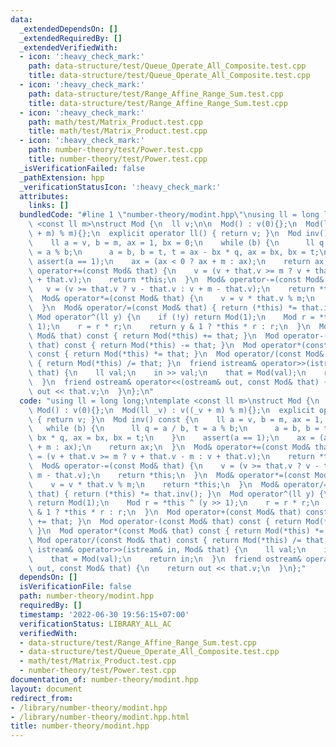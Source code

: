 ```yaml
---
data:
  _extendedDependsOn: []
  _extendedRequiredBy: []
  _extendedVerifiedWith:
  - icon: ':heavy_check_mark:'
    path: data-structure/test/Queue_Operate_All_Composite.test.cpp
    title: data-structure/test/Queue_Operate_All_Composite.test.cpp
  - icon: ':heavy_check_mark:'
    path: data-structure/test/Range_Affine_Range_Sum.test.cpp
    title: data-structure/test/Range_Affine_Range_Sum.test.cpp
  - icon: ':heavy_check_mark:'
    path: math/test/Matrix_Product.test.cpp
    title: math/test/Matrix_Product.test.cpp
  - icon: ':heavy_check_mark:'
    path: number-theory/test/Power.test.cpp
    title: number-theory/test/Power.test.cpp
  _isVerificationFailed: false
  _pathExtension: hpp
  _verificationStatusIcon: ':heavy_check_mark:'
  attributes:
    links: []
  bundledCode: "#line 1 \"number-theory/modint.hpp\"\nusing ll = long long;\ntemplate\
    \ <const ll m>\nstruct Mod {\n  ll v;\n\n  Mod() : v(0){};\n  Mod(ll _v) : v((_v\
    \ + m) % m){};\n  explicit operator ll() { return v; }\n  Mod inv() const {\n\
    \    ll a = v, b = m, ax = 1, bx = 0;\n    while (b) {\n      ll q = a / b, t\
    \ = a % b;\n      a = b, b = t, t = ax - bx * q, ax = bx, bx = t;\n    }\n   \
    \ assert(a == 1);\n    ax = (ax < 0 ? ax + m : ax);\n    return ax;\n  }\n  Mod&\
    \ operator+=(const Mod& that) {\n    v = (v + that.v >= m ? v + that.v - m : v\
    \ + that.v);\n    return *this;\n  }\n  Mod& operator-=(const Mod& that) {\n \
    \   v = (v >= that.v ? v - that.v : v + m - that.v);\n    return *this;\n  }\n\
    \  Mod& operator*=(const Mod& that) {\n    v = v * that.v % m;\n    return *this;\n\
    \  }\n  Mod& operator/=(const Mod& that) { return (*this) *= that.inv(); }\n \
    \ Mod operator^(ll y) {\n    if (!y) return Mod(1);\n    Mod r = *this ^ (y >>\
    \ 1);\n    r = r * r;\n    return y & 1 ? *this * r : r;\n  }\n  Mod operator+(const\
    \ Mod& that) const { return Mod(*this) += that; }\n  Mod operator-(const Mod&\
    \ that) const { return Mod(*this) -= that; }\n  Mod operator*(const Mod& that)\
    \ const { return Mod(*this) *= that; }\n  Mod operator/(const Mod& that) const\
    \ { return Mod(*this) /= that; }\n  friend istream& operator>>(istream& in, Mod&\
    \ that) {\n    ll val;\n    in >> val;\n    that = Mod(val);\n    return in;\n\
    \  }\n  friend ostream& operator<<(ostream& out, const Mod& that) {\n    return\
    \ out << that.v;\n  }\n};\n"
  code: "using ll = long long;\ntemplate <const ll m>\nstruct Mod {\n  ll v;\n\n \
    \ Mod() : v(0){};\n  Mod(ll _v) : v((_v + m) % m){};\n  explicit operator ll()\
    \ { return v; }\n  Mod inv() const {\n    ll a = v, b = m, ax = 1, bx = 0;\n \
    \   while (b) {\n      ll q = a / b, t = a % b;\n      a = b, b = t, t = ax -\
    \ bx * q, ax = bx, bx = t;\n    }\n    assert(a == 1);\n    ax = (ax < 0 ? ax\
    \ + m : ax);\n    return ax;\n  }\n  Mod& operator+=(const Mod& that) {\n    v\
    \ = (v + that.v >= m ? v + that.v - m : v + that.v);\n    return *this;\n  }\n\
    \  Mod& operator-=(const Mod& that) {\n    v = (v >= that.v ? v - that.v : v +\
    \ m - that.v);\n    return *this;\n  }\n  Mod& operator*=(const Mod& that) {\n\
    \    v = v * that.v % m;\n    return *this;\n  }\n  Mod& operator/=(const Mod&\
    \ that) { return (*this) *= that.inv(); }\n  Mod operator^(ll y) {\n    if (!y)\
    \ return Mod(1);\n    Mod r = *this ^ (y >> 1);\n    r = r * r;\n    return y\
    \ & 1 ? *this * r : r;\n  }\n  Mod operator+(const Mod& that) const { return Mod(*this)\
    \ += that; }\n  Mod operator-(const Mod& that) const { return Mod(*this) -= that;\
    \ }\n  Mod operator*(const Mod& that) const { return Mod(*this) *= that; }\n \
    \ Mod operator/(const Mod& that) const { return Mod(*this) /= that; }\n  friend\
    \ istream& operator>>(istream& in, Mod& that) {\n    ll val;\n    in >> val;\n\
    \    that = Mod(val);\n    return in;\n  }\n  friend ostream& operator<<(ostream&\
    \ out, const Mod& that) {\n    return out << that.v;\n  }\n};"
  dependsOn: []
  isVerificationFile: false
  path: number-theory/modint.hpp
  requiredBy: []
  timestamp: '2022-06-30 19:56:15+07:00'
  verificationStatus: LIBRARY_ALL_AC
  verifiedWith:
  - data-structure/test/Range_Affine_Range_Sum.test.cpp
  - data-structure/test/Queue_Operate_All_Composite.test.cpp
  - math/test/Matrix_Product.test.cpp
  - number-theory/test/Power.test.cpp
documentation_of: number-theory/modint.hpp
layout: document
redirect_from:
- /library/number-theory/modint.hpp
- /library/number-theory/modint.hpp.html
title: number-theory/modint.hpp
---
```

